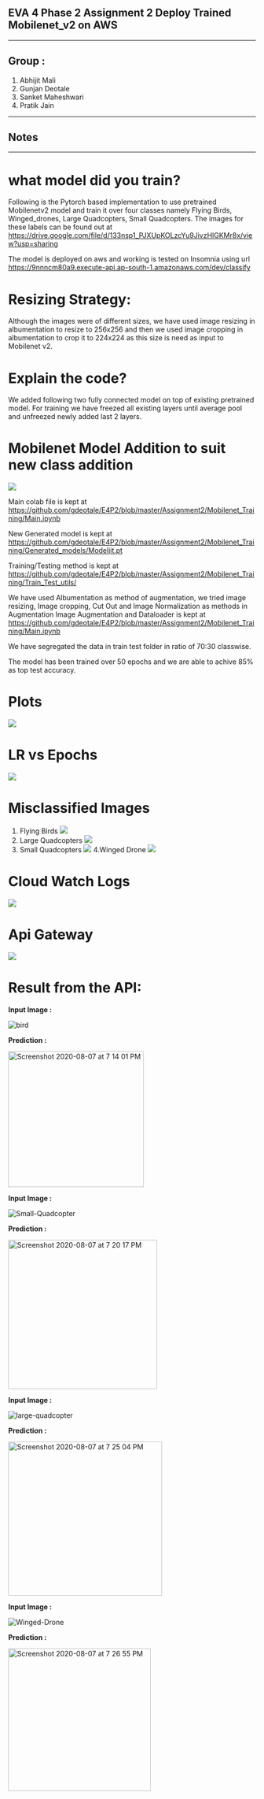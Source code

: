 ## EVA 4 Phase 2 Assignment 2 Deploy Trained Mobilenet_v2 on AWS
------------------------------------------------------------------------------------------------------------

## Group : 
1. Abhijit Mali
2. Gunjan Deotale
3. Sanket Maheshwari
4. Pratik Jain

----------------------
## Notes 
---------------------------------------------------------------------------------------------------------------------------

# what model did you train?
Following is the Pytorch based implementation to use pretrained Mobilenetv2 model and train it over four classes namely Flying Birds, Winged_drones, Large Quadcopters, Small Quadcopters. The images for these labels can be found out at
https://drive.google.com/file/d/133nsp1_PJXUpKOLzcYu9JivzHlGKMr8x/view?usp=sharing

The model is deployed on aws and working is tested on Insomnia using url
https://9nnncm80a9.execute-api.ap-south-1.amazonaws.com/dev/classify

# Resizing Strategy:
Although the images were of different sizes, we have used image resizing in albumentation to resize to 256x256 and then we used image cropping in albumentation to crop it to 224x224 as this size is need as input to Mobilenet v2.

# Explain the code?
We added following two fully connected model on top of existing pretrained model. For training we have freezed all existing layers until average pool and unfreezed newly added last 2 layers.
# Mobilenet Model Addition to suit new class addition
![](Readme_images/Model_add.png)

Main colab file is kept at
https://github.com/gdeotale/E4P2/blob/master/Assignment2/Mobilenet_Training/Main.ipynb

New Generated model is kept at 
https://github.com/gdeotale/E4P2/blob/master/Assignment2/Mobilenet_Training/Generated_models/Modeljit.pt

Training/Testing method is kept at
https://github.com/gdeotale/E4P2/blob/master/Assignment2/Mobilenet_Training/Train_Test_utils/

We have used Albumentation as method of augmentation, we tried image resizing, Image cropping, Cut Out and Image Normalization as methods in Augmentation
Image Augmentation and Dataloader is kept at
https://github.com/gdeotale/E4P2/blob/master/Assignment2/Mobilenet_Training/Main.ipynb

We have segregated the data in train test folder in ratio of 70:30 classwise.

The model has been trained over 50 epochs and we are able to achive 85% as top test accuracy.

# Plots
![](Readme_images/Plots.png)
# LR vs Epochs
![](Readme_images/lr_vs_epoch.png)
# Misclassified Images
1. Flying Birds
![](Readme_images/flying_birds.png)
2. Large Quadcopters
![](Readme_images/large_Quadcopters.png)
3. Small Quadcopters
![](Readme_images/small_quadcopter.png)
4.Winged Drone
![](Readme_images/winged_drone.png)
# Cloud Watch Logs
![](Readme_images/CloudWatch.png)
# Api Gateway
![](Readme_images/ApiGateway.png)


# Result from the API:

   **Input Image :**
  
   ![bird](https://user-images.githubusercontent.com/25937235/89651641-dfab2d00-d8e1-11ea-90aa-f2dc88aeb6ac.jpeg)
  
   **Prediction :**
  
   <img width="276" alt="Screenshot 2020-08-07 at 7 14 01 PM" src="https://user-images.githubusercontent.com/25937235/89651838-2ac54000-d8e2-11ea-9147-da0d111b2853.png">
  
   **Input Image :**
    
   ![Small-Quadcopter](https://user-images.githubusercontent.com/25937235/89652343-fb630300-d8e2-11ea-92d5-22d20a18c3f0.jpg)
    
   **Prediction :**
    
   <img width="303" alt="Screenshot 2020-08-07 at 7 20 17 PM" src="https://user-images.githubusercontent.com/25937235/89652388-09188880-d8e3-11ea-9530-1582176177e5.png">
   
   **Input Image :**
   
   ![large-quadcopter](https://user-images.githubusercontent.com/25937235/89652847-b8555f80-d8e3-11ea-82d0-3accbbfd2693.jpg)
   
   **Prediction :**
   
   <img width="313" alt="Screenshot 2020-08-07 at 7 25 04 PM" src="https://user-images.githubusercontent.com/25937235/89652839-b55a6f00-d8e3-11ea-936a-9ce6462dd818.png">
   
   **Input Image :**
   
   ![Winged-Drone](https://user-images.githubusercontent.com/25937235/89652990-f81c4700-d8e3-11ea-8420-19e8c42aba53.jpg)
   
   **Prediction :**
   
   <img width="290" alt="Screenshot 2020-08-07 at 7 26 55 PM" src="https://user-images.githubusercontent.com/25937235/89652984-f6eb1a00-d8e3-11ea-87b3-3ea68b16769c.png">

  


